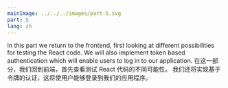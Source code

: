 ```yaml
---
mainImage: ../../../images/part-5.svg
part: 5
lang: zh
---
```


<div class="intro">


In this part we return to the frontend, first looking at different possibilities for testing the React code.  We will also implement token based authentication which will enable users to log in to our application.
在这一部分，我们回到前端，首先查看测试 React 代码的不同可能性。 我们还将实现基于令牌的认证，这将使用户能够登录到我们的应用程序。

</div>

